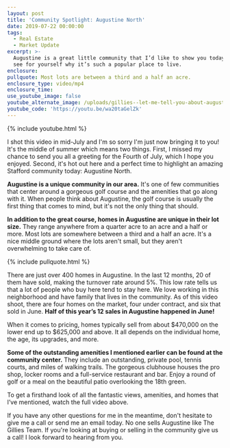 ```yaml
---
layout: post
title: 'Community Spotlight: Augustine North'
date: 2019-07-22 00:00:00
tags:
  - Real Estate
  - Market Update
excerpt: >-
  Augustine is a great little community that I’d like to show you today. Come
  see for yourself why it’s such a popular place to live.
enclosure:
pullquote: Most lots are between a third and a half an acre.
enclosure_type: video/mp4
enclosure_time:
use_youtube_image: false
youtube_alternate_image: /uploads/gillies--let-me-tell-you-about-augustine-youtube.jpg
youtube_code: 'https://youtu.be/wa20taGelZk'
---
```


{% include youtube.html %}

I shot this video in mid-July and I'm so sorry I'm just now bringing it to you\! It's the middle of summer which means two things. First, I missed my chance to send you all a greeting for the Fourth of July, which I hope you enjoyed. Second, it's hot out here and a perfect time to highlight an amazing Stafford community today: Augustine North.

**Augustine is a unique community in our area.** It's one of few communities that center around a gorgeous golf course and the amenities that go along with it. When people think about Augustine, the golf course is usually the first thing that comes to mind, but it's not the only thing that should.

**In addition to the great course, homes in Augustine are unique in their lot size.** They range anywhere from a quarter acre to an acre and a half or more. Most lots are somewhere between a third and a half an acre. It's a nice middle ground where the lots aren't small, but they aren't overwhelming to take care of.

{% include pullquote.html %}

There are just over 400 homes in Augustine. In the last 12 months, 20 of them have sold, making the turnover rate around 5%. This low rate tells us that a lot of people who buy here tend to stay here. We love working in this neighborhood and have family that lives in the community. As of this video shoot, there are four homes on the market, four under contract, and six that sold in June. **Half of this year’s 12 sales in Augustine happened in June\!**

When it comes to pricing, homes typically sell from about $470,000 on the lower end up to $625,000 and above. It all depends on the individual home, the age, its upgrades, and more.

**Some of the outstanding amenities I mentioned earlier can be found at the community center.** They include an outstanding, private pool, tennis courts, and miles of walking trails. The gorgeous clubhouse houses the pro shop, locker rooms and a full-service restaurant and bar. Enjoy a round of golf or a meal on the beautiful patio overlooking the 18th green.

To get a firsthand look of all the fantastic views, amenities, and homes that I’ve mentioned, watch the full video above.

If you have any other questions for me in the meantime, don't hesitate to give me a call or send me an email today. No one sells Augustine like The Gillies Team. If you're looking at buying or selling in the community give us a call\! I look forward to hearing from you.